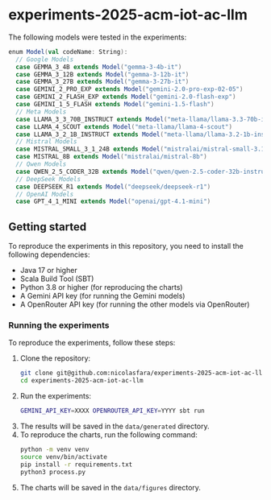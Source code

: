 # experiments-2025-acm-iot-ac-llm

The following models were tested in the experiments:
```scala 3
enum Model(val codeName: String):
  // Google Models
  case GEMMA_3_4B extends Model("gemma-3-4b-it")
  case GEMMA_3_12B extends Model("gemma-3-12b-it")
  case GEMMA_3_27B extends Model("gemma-3-27b-it")
  case GEMINI_2_PRO_EXP extends Model("gemini-2.0-pro-exp-02-05")
  case GEMINI_2_FLASH_EXP extends Model("gemini-2.0-flash-exp")
  case GEMINI_1_5_FLASH extends Model("gemini-1.5-flash")
  // Meta Models
  case LLAMA_3_3_70B_INSTRUCT extends Model("meta-llama/llama-3.3-70b-instruct")
  case LLAMA_4_SCOUT extends Model("meta-llama/llama-4-scout")
  case LLAMA_3_2_1B_INSTRUCT extends Model("meta-llama/llama-3.2-1b-instruct")
  // Mistral Models
  case MISTRAL_SMALL_3_1_24B extends Model("mistralai/mistral-small-3.1-24b-instruct")
  case MISTRAL_8B extends Model("mistralai/mistral-8b")
  // Qwen Models
  case QWEN_2_5_CODER_32B extends Model("qwen/qwen-2.5-coder-32b-instruct")
  // DeepSeek Models
  case DEEPSEEK_R1 extends Model("deepseek/deepseek-r1")
  // OpenAI Models
  case GPT_4_1_MINI extends Model("openai/gpt-4.1-mini")
```

## Getting started

To reproduce the experiments in this repository, you need to install the following dependencies:

- Java 17 or higher
- Scala Build Tool (SBT)
- Python 3.8 or higher (for reproducing the charts)
- A Gemini API key (for running the Gemini models)
- A OpenRouter API key (for running the other models via OpenRouter)

### Running the experiments

To reproduce the experiments, follow these steps:

1. Clone the repository:
    ```bash
    git clone git@github.com:nicolasfara/experiments-2025-acm-iot-ac-llm.git
    cd experiments-2025-acm-iot-ac-llm
    ```
2. Run the experiments:
    ```bash
    GEMINI_API_KEY=XXXX OPENROUTER_API_KEY=YYYY sbt run
    ```
3. The results will be saved in the `data/generated` directory.
4. To reproduce the charts, run the following command:
    ```bash
    python -m venv venv
    source venv/bin/activate
    pip install -r requirements.txt
    python3 process.py
    ```
5. The charts will be saved in the `data/figures` directory.